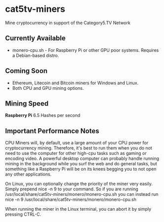 # cat5tv-miners
Mine cryptocurrency in support of the Category5.TV Network

## Currently Available

- monero-cpu.sh - For Raspberry Pi or other GPU poor systems. Requires a Debian-based distro.

## Coming Soon

- Ethereum, Litecoin and Bitcoin miners for Windows and Linux.
- Both CPU and GPU mining options.

## Mining Speed

**Raspberry Pi**
6.5 Hashes per second

## Important Performance Notes

CPU Miners will, by default, use a large amount of your CPU power for cryptocurrency mining. Therefore, it's best to run them when you do not need to use the computer for other high-cpu tasks such as gaming or encoding video. A powerful desktop computer can probably handle running mining in the background while you surf the web and do general tasks, but something like a Raspberry Pi will be on its knees begging you to not open any other applications.

On Linux, you can optionally change the priority of the miner very easily. Simply prepend nice -n 9 to your command. So if you are running /usr/local/share/cat5tv-miners/monero/monero-cpu.sh you can instead run nice -n 9 /usr/local/share/cat5tv-miners/monero/monero-cpu.sh

When running the miner in the Linux terminal, you can abort it by simply pressing CTRL-C.
